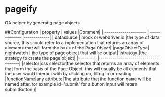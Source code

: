 # pageify
QA helper by generatig page objects

##Configuration
| property  			| values 		|Comment|
| --------------------- | ------------- |-------------|
| datasource  			| mock or webdriver.io  	|the type of data source, this should refer to a implementation that returns an array of elements that will form the basis of the Page Object|
|pageObjectType| nightwatch | the type of page object that will be output|
|strategy||the strategy to create the page object|
|--------|-|-------------------------------------|
|selector|css selector|the selector that returns an array of elements that form the basis of the Page Object. this will usually be all elements that the user would interact with by clicking on, filling in or reading|
|functionName|any attribute|The attribute that the function name will be named after. for example id='submit' for a button input will return submitButton()| 
